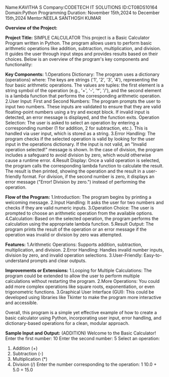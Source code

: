 Name:KAVITHA S
Company:CODETECH IT SOLUTIONS
ID:CT08DS10164
Domain:Python Programming
Duration: November 15th,2024 to December 15th,2024
Mentor:NEELA SANTHOSH KUMAR

**Overview of the Project:**

**Project Title:** SIMPLE CALCULATOR
          This project is a Basic Calculator Program written in Python. The program allows users to perform basic arithmetic operations like addition, subtraction, multiplication, and division. It guides the user through input steps and provides results based on their choices. Below is an overview of the program's key components and functionality:

**Key Components:**
1.Operations Dictionary:
      The program uses a dictionary (operations) where:
      The keys are strings ('1', '2', '3', '4'), representing the four basic arithmetic operations.
      The values are tuples: the first element is a string symbol of the operation (e.g., '+', '-', '*', '/'), and the second element is a lambda function that performs the corresponding     arithmetic operation.
2.User Input:
      First and Second Numbers: The program prompts the user to input two numbers. These inputs are validated to ensure that they are valid floating-point numbers using a try and except     block. If invalid input is detected, an error message is displayed, and the function exits.
      Operation Selection: The user is asked to select an operation by entering a corresponding number (1 for addition, 2 for subtraction, etc.). This is handled via user input, which is     stored as a string.
3.Error Handling:
      The program checks if the selected operation is valid by looking for the user input in the operations dictionary. If the input is not valid, an "Invalid operation selected!"           message is shown.
      In the case of division, the program includes a safeguard to avoid division by zero, which would otherwise cause a runtime error.
4.Result Display:
      Once a valid operation is selected, the program calls the corresponding lambda function to calculate the result. The result is then printed, showing the operation and the result in     a user-friendly format.
      For division, if the second number is zero, it displays an error message ("Error! Division by zero.") instead of performing the operation.

**Flow of the Program:**
1.Introduction: The program begins by printing a welcoming message.
2.Input Handling: It asks the user for two numbers and checks if they are valid numeric inputs.
3.Operation Choice: The user is prompted to choose an arithmetic operation from the available options.
4.Calculation: Based on the selected operation, the program performs the calculation using the appropriate lambda function.
5.Result Output: The program prints the result of the operation or an error message if the operation was invalid or division by zero was attempted.

**Features:**
1.Arithmetic Operations: Supports addition, subtraction, multiplication, and division.
2.Error Handling: Handles invalid number inputs, division by zero, and invalid operation selections.
3.User-Friendly: Easy-to-understand prompts and clear outputs.

**Improvements or Extensions:**
1.Looping for Multiple Calculations: The program could be extended to allow the user to perform multiple calculations without restarting the program.
2.More Operations: You could add more complex operations like square roots, exponentiation, or even trigonometric functions.
3.Graphical User Interface (GUI): This could be developed using libraries like Tkinter to make the program more interactive and accessible.

Overall, this program is a simple yet effective example of how to create a basic calculator using Python, incorporating user input, error handling, and dictionary-based operations for a clean, modular approach.

**Sample Input and Output:**
(ADDITION)
Welcome to the Basic Calculator!
Enter the first number: 10
Enter the second number: 5
Select an operation:
1. Addition (+)
2. Subtraction (-)
3. Multiplication (*)
4. Division (/)
Enter the number corresponding to the operation: 1
10.0 + 5.0 = 15.0
